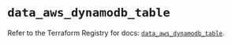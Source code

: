 # `data_aws_dynamodb_table`

Refer to the Terraform Registry for docs: [`data_aws_dynamodb_table`](https://registry.terraform.io/providers/hashicorp/aws/3.76.1/docs/data-sources/dynamodb_table).
